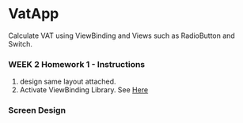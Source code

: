# VatApp
Calculate VAT using ViewBinding and Views such as RadioButton and Switch.

### WEEK 2 Homework 1 - Instructions
1. design same layout attached.
2. Activate ViewBinding Library. See [Here](https://developer.android.com/topic/libraries/view-binding?authuser=1)

### Screen Design 



